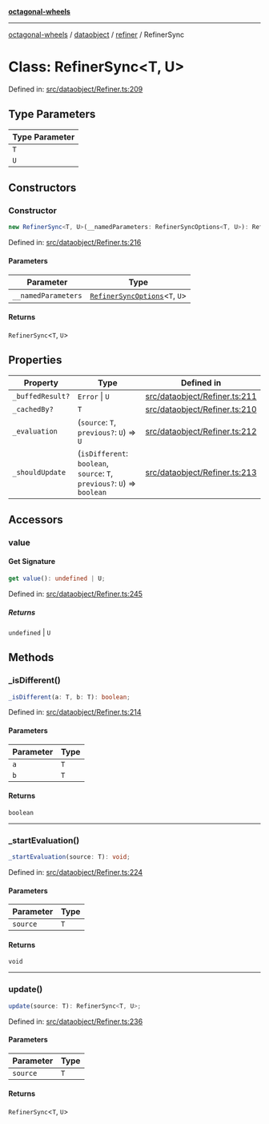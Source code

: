 [**octagonal-wheels**](../../../README.md)

***

[octagonal-wheels](../../../modules.md) / [dataobject](../../README.md) / [refiner](../README.md) / RefinerSync

# Class: RefinerSync\<T, U\>

Defined in: [src/dataobject/Refiner.ts:209](https://github.com/vrtmrz/octagonal-wheels/blob/main/src/dataobject/Refiner.ts#L209)

## Type Parameters

| Type Parameter |
| ------ |
| `T` |
| `U` |

## Constructors

### Constructor

```ts
new RefinerSync<T, U>(__namedParameters: RefinerSyncOptions<T, U>): RefinerSync<T, U>;
```

Defined in: [src/dataobject/Refiner.ts:216](https://github.com/vrtmrz/octagonal-wheels/blob/main/src/dataobject/Refiner.ts#L216)

#### Parameters

| Parameter | Type |
| ------ | ------ |
| `__namedParameters` | [`RefinerSyncOptions`](../RefinerSyncOptions/README.md)\<`T`, `U`\> |

#### Returns

`RefinerSync`\<`T`, `U`\>

## Properties

| Property | Type | Defined in |
| ------ | ------ | ------ |
| <a id="_buffedresult"></a> `_buffedResult?` | `Error` \| `U` | [src/dataobject/Refiner.ts:211](https://github.com/vrtmrz/octagonal-wheels/blob/main/src/dataobject/Refiner.ts#L211) |
| <a id="_cachedby"></a> `_cachedBy?` | `T` | [src/dataobject/Refiner.ts:210](https://github.com/vrtmrz/octagonal-wheels/blob/main/src/dataobject/Refiner.ts#L210) |
| <a id="_evaluation"></a> `_evaluation` | (`source`: `T`, `previous?`: `U`) => `U` | [src/dataobject/Refiner.ts:212](https://github.com/vrtmrz/octagonal-wheels/blob/main/src/dataobject/Refiner.ts#L212) |
| <a id="_shouldupdate"></a> `_shouldUpdate` | (`isDifferent`: `boolean`, `source`: `T`, `previous?`: `U`) => `boolean` | [src/dataobject/Refiner.ts:213](https://github.com/vrtmrz/octagonal-wheels/blob/main/src/dataobject/Refiner.ts#L213) |

## Accessors

### value

#### Get Signature

```ts
get value(): undefined | U;
```

Defined in: [src/dataobject/Refiner.ts:245](https://github.com/vrtmrz/octagonal-wheels/blob/main/src/dataobject/Refiner.ts#L245)

##### Returns

`undefined` \| `U`

## Methods

### \_isDifferent()

```ts
_isDifferent(a: T, b: T): boolean;
```

Defined in: [src/dataobject/Refiner.ts:214](https://github.com/vrtmrz/octagonal-wheels/blob/main/src/dataobject/Refiner.ts#L214)

#### Parameters

| Parameter | Type |
| ------ | ------ |
| `a` | `T` |
| `b` | `T` |

#### Returns

`boolean`

***

### \_startEvaluation()

```ts
_startEvaluation(source: T): void;
```

Defined in: [src/dataobject/Refiner.ts:224](https://github.com/vrtmrz/octagonal-wheels/blob/main/src/dataobject/Refiner.ts#L224)

#### Parameters

| Parameter | Type |
| ------ | ------ |
| `source` | `T` |

#### Returns

`void`

***

### update()

```ts
update(source: T): RefinerSync<T, U>;
```

Defined in: [src/dataobject/Refiner.ts:236](https://github.com/vrtmrz/octagonal-wheels/blob/main/src/dataobject/Refiner.ts#L236)

#### Parameters

| Parameter | Type |
| ------ | ------ |
| `source` | `T` |

#### Returns

`RefinerSync`\<`T`, `U`\>
